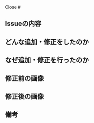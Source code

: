Close # <!-- GithubのIssue番号をここに記載 -->

## Issueの内容

<!-- Issueの内容をここに記載 --> 

## どんな追加・修正をしたのか

<!-- 修正した内容を記載 --> 

## なぜ追加・修正を行ったのか

<!-- 修正した理由を記載 --> 

## 修正前の画像

<!-- 修正前の画像を貼付 --> 

## 修正後の画像

<!-- 修正後の画像を貼付 --> 

## 備考

<!-- その他特記事項をここに記載 --> 